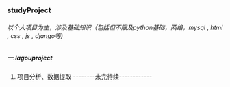 ### studyProject
###### 以个人项目为主，涉及基础知识（包括但不限及python基础，网络，mysql , html , css , js , django等)

##### 一.lagouproject
  1. 项目分析、数据提取
--------未完待续------------
